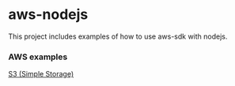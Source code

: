 # aws-nodejs

This project includes examples of how to use aws-sdk with nodejs.

### AWS examples

[S3 (Simple Storage)](./s3/readme.md)